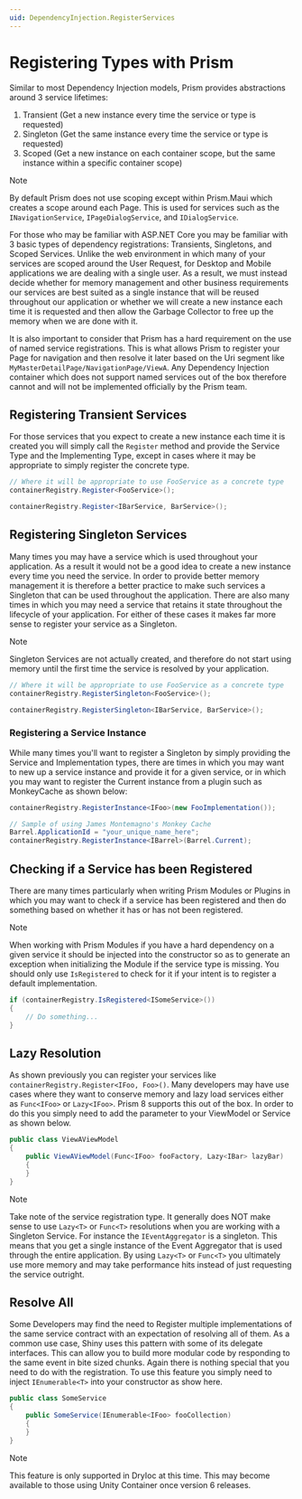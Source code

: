 ```yaml
---
uid: DependencyInjection.RegisterServices
---
```


# Registering Types with Prism

Similar to most Dependency Injection models, Prism provides abstractions around 3 service lifetimes:

1) Transient (Get a new instance every time the service or type is requested)
2) Singleton (Get the same instance every time the service or type is requested)
3) Scoped (Get a new instance on each container scope, but the same instance within a specific container scope)

> [!NOTE]
> By default Prism does not use scoping except within Prism.Maui which creates a scope around each Page. This is used for services such as the `INavigationService`, `IPageDialogService`, and `IDialogService`.

For those who may be familiar with ASP.NET Core you may be familiar with 3 basic types of dependency registrations: Transients, Singletons, and Scoped Services. Unlike the web environment in which many of your services are scoped around the User Request, for Desktop and Mobile applications we are dealing with a single user. As a result, we must instead decide whether for memory management and other business requirements our services are best suited as a single instance that will be reused throughout our application or whether we will create a new instance each time it is requested and then allow the Garbage Collector to free up the memory when we are done with it.

It is also important to consider that Prism has a hard requirement on the use of named service registrations. This is what allows Prism to register your Page for navigation and then resolve it later based on the Uri segment like `MyMasterDetailPage/NavigationPage/ViewA`. Any Dependency Injection container which does not support named services out of the box therefore cannot and will not be implemented officially by the Prism team.

## Registering Transient Services

For those services that you expect to create a new instance each time it is created you will simply call the `Register` method and provide the Service Type and the Implementing Type, except in cases where it may be appropriate to simply register the concrete type.

```cs
// Where it will be appropriate to use FooService as a concrete type
containerRegistry.Register<FooService>();

containerRegistry.Register<IBarService, BarService>();
```

## Registering Singleton Services

Many times you may have a service which is used throughout your application. As a result it would not be a good idea to create a new instance every time you need the service. In order to provide better memory management it is therefore a better practice to make such services a Singleton that can be used throughout the application. There are also many times in which you may need a service that retains it state throughout the lifecycle of your application. For either of these cases it makes far more sense to register your service as a Singleton.

> [!NOTE]
> Singleton Services are not actually created, and therefore do not start using memory until the first time the service is resolved by your application.

```cs
// Where it will be appropriate to use FooService as a concrete type
containerRegistry.RegisterSingleton<FooService>();

containerRegistry.RegisterSingleton<IBarService, BarService>();
```

### Registering a Service Instance

While many times you'll want to register a Singleton by simply providing the Service and Implementation types, there are times in which you may want to new up a service instance and provide it for a given service, or in which you may want to register the Current instance from a plugin such as MonkeyCache as shown below:

```cs
containerRegistry.RegisterInstance<IFoo>(new FooImplementation());

// Sample of using James Montemagno's Monkey Cache
Barrel.ApplicationId = "your_unique_name_here";
containerRegistry.RegisterInstance<IBarrel>(Barrel.Current);
```

## Checking if a Service has been Registered

There are many times particularly when writing Prism Modules or Plugins in which you may want to check if a service has been registered and then do something based on whether it has or has not been registered.

> [!NOTE]
> When working with Prism Modules if you have a hard dependency on a given service it should be injected into the constructor so as to generate an exception when initializing the Module if the service type is missing. You should only use `IsRegistered` to check for it if your intent is to register a default implementation.

```cs
if (containerRegistry.IsRegistered<ISomeService>())
{
    // Do something...
}
```

## Lazy Resolution

As shown previously you can register your services like `containerRegistry.Register<IFoo, Foo>()`. Many developers may have use cases where they want to conserve memory and lazy load services either as `Func<IFoo>` or `Lazy<IFoo>`. Prism 8 supports this out of the box. In order to do this you simply need to add the parameter to your ViewModel or Service as shown below.

```cs
public class ViewAViewModel
{
    public ViewAViewModel(Func<IFoo> fooFactory, Lazy<IBar> lazyBar)
    {
    }
}
```

> [!NOTE]
> Take note of the service registration type. It generally does NOT make sense to use `Lazy<T>` or `Func<T>` resolutions when you are working with a Singleton Service. For instance the `IEventAggregator` is a singleton. This means that you get a single instance of the Event Aggregator that is used through the entire application. By using `Lazy<T>` or `Func<T>` you ultimately use more memory and may take performance hits instead of just requesting the service outright.

## Resolve All

Some Developers may find the need to Register multiple implementations of the same service contract with an expectation of resolving all of them. As a common use case, Shiny uses this pattern with some of its delegate interfaces. This can allow you to build more modular code by responding to the same event in bite sized chunks. Again there is nothing special that you need to do with the registration. To use this feature you simply need to inject `IEnumerable<T>` into your constructor as show here.

```cs
public class SomeService
{
    public SomeService(IEnumerable<IFoo> fooCollection)
    {
    }
}
```

> [!NOTE]
> This feature is only supported in DryIoc at this time. This may become available to those using Unity Container once version 6 releases.

